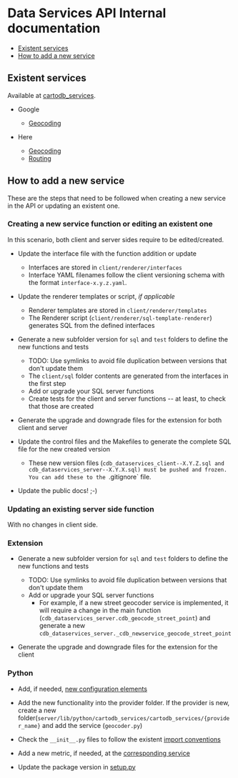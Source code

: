 # Data Services API Internal documentation

* [Existent services](#existent-services)
* [How to add a new service](#how-to-add-a-new-service)

## Existent services

Available at [cartodb_services](https://github.com/CartoDB/geocoder-api/tree/master/server/lib/python/cartodb_services/cartodb_services).

* Google
  * [Geocoding](https://github.com/CartoDB/geocoder-api/blob/983440086d3fabf03aedc66f53dcf4c4a8cb2323/server/lib/python/cartodb_services/cartodb_services/google/geocoder.py)

* Here
  * [Geocoding](https://github.com/CartoDB/geocoder-api/blob/983440086d3fabf03aedc66f53dcf4c4a8cb2323/server/lib/python/cartodb_services/cartodb_services/here/geocoder.py)
  * [Routing](https://github.com/CartoDB/geocoder-api/blob/983440086d3fabf03aedc66f53dcf4c4a8cb2323/server/lib/python/cartodb_services/cartodb_services/here/routing.py)

## How to add a new service

These are the steps that need to be followed when creating a new service in the API or updating an existent one.

### Creating a new service function or editing an existent one
In this scenario, both client and server sides require to be edited/created.

* Update the interface file with the function addition or update
  * Interfaces are stored in `client/renderer/interfaces`
  * Interface YAML filenames follow the client versioning schema with the format `interface-x.y.z.yaml`.

* Update the renderer templates or script, *if applicable*
  * Renderer templates are stored in `client/renderer/templates`
  * The Renderer script (`client/renderer/sql-template-renderer`) generates SQL from the defined interfaces

* Generate a new subfolder version for `sql` and `test` folders to define the new functions and tests
  * TODO: Use symlinks to avoid file duplication between versions that don't update them
  * The `client/sql` folder contents are generated from the interfaces in the first step
  * Add or upgrade your SQL server functions
  * Create tests for the client and server functions -- at least, to check that those are created

* Generate the upgrade and downgrade files for the extension for both client and server

* Update the control files and the Makefiles to generate the complete SQL file for the new created version
  * These new version files (`cdb_dataservices_client--X.Y.Z.sql and cdb_dataservices_server--X.Y.X.sql) must be pushed and frozen. You can add these to the `.gitignore` file.

* Update the public docs! ;-)

### Updating an existing server side function

With no changes in client side.

### Extension

* Generate a new subfolder version for `sql` and `test` folders to define the new functions and tests
  * TODO: Use symlinks to avoid file duplication between versions that don't update them
  * Add or upgrade your SQL server functions
    * For example, if a new street geocoder service is implemented, it will require a change in the main function (`cdb_dataservices_server.cdb_geocode_street_point`) and generate a new `cdb_dataservices_server._cdb_newservice_geocode_street_point`

* Generate the upgrade and downgrade files for the extension for the client

### Python

* Add, if needed, [new configuration elements](https://github.com/CartoDB/geocoder-api/blob/983440086d3fabf03aedc66f53dcf4c4a8cb2323/server/lib/python/cartodb_services/cartodb_services/metrics/config.py#L100)

* Add the new functionality into the provider folder. If the provider is new, create a new folder(`server/lib/python/cartodb_services/cartodb_services/{provider_name}` and add the service (`geocoder.py`)

* Check the `__init__.py` files to follow the existent [import conventions](https://github.com/CartoDB/geocoder-api/blob/983440086d3fabf03aedc66f53dcf4c4a8cb2323/server/lib/python/cartodb_services/cartodb_services/metrics/__init__.py)

* Add a new metric, if needed, at the [corresponding service](https://github.com/CartoDB/geocoder-api/blob/983440086d3fabf03aedc66f53dcf4c4a8cb2323/server/lib/python/cartodb_services/cartodb_services/metrics/quota.py#L37-L60)

* Update the package version in [setup.py](https://github.com/CartoDB/geocoder-api/blob/983440086d3fabf03aedc66f53dcf4c4a8cb2323/server/lib/python/cartodb_services/setup.py)

